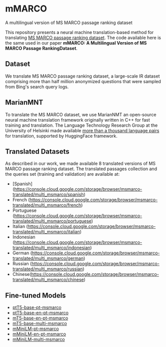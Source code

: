 # mMARCO
A multilingual version of MS MARCO passage ranking dataset

This repository presents a neural machine translation-based method for translating [MS MARCO passage ranking dataset](https://microsoft.github.io/msmarco/).
The code available here is the same used in our paper **mMARCO: A Multilingual Version of MS MARCO Passage RankingDataset**.

## Dataset
We translate MS MARCO passage ranking dataset, a large-scale IR dataset comprising more than half million anonymized questions that were sampled from Bing's search query logs.

## MarianMNT
To translate the MS MARCO dataset, we use MarianNMT an open-source neural machine translation framework originally written in C++ for fast training and translation. The Language Technology Research Group at the University of Helsinki made available [more than a thousand language pairs](https://huggingface.co/Helsinki-NLP) for translation, supported by HuggingFace framework.

## Translated Datasets
As described in our work, we made available 8 translated versions of MS MARCO passage ranking dataset.
The translated passages collection and the queries set (training and validation) are available at:
* [Spanish] (https://console.cloud.google.com/storage/browser/msmarco-translated/multi_msmarco/spanish)
* French (https://console.cloud.google.com/storage/browser/msmarco-translated/multi_msmarco/french)
* Portuguese (https://console.cloud.google.com/storage/browser/msmarco-translated/multi_msmarco/portuguese)
* Italian (https://console.cloud.google.com/storage/browser/msmarco-translated/multi_msmarco/italian)
* Indonesian (https://console.cloud.google.com/storage/browser/msmarco-translated/multi_msmarco/indonesian)
* German (https://console.cloud.google.com/storage/browser/msmarco-translated/multi_msmarco/german)
* Russian (https://console.cloud.google.com/storage/browser/msmarco-translated/multi_msmarco/russian)
* Chinese(https://console.cloud.google.com/storage/browser/msmarco-translated/multi_msmarco/chinese)


## Fine-tuned Models
* [ptT5-base-pt-msmarco](https://huggingface.co/unicamp-dl/ptt5-base-pt-msmarco-100k)
* [ptT5-base-en-pt-msmarco](https://huggingface.co/unicamp-dl/ptt5-base-en-pt-msmarco-10k)
* [mT5-base-en-pt-msmarco](https://huggingface.co/unicamp-dl/mt5-base-en-pt-msmarco)
* [mT5-base-multi-msmarco](https://huggingface.co/unicamp-dl/mt5-base-multi-msmarco)
* [mMiniLM-pt-msmarco](https://huggingface.co/unicamp-dl/multilingual-MiniLM-L6-v2-pt-msmarco)
* [mMiniLM-en-pt-msmarco](https://huggingface.co/unicamp-dl/multilingual-MiniLM-L6-v2-en-pt-msmarco)
* [mMiniLM-multi-msmarco](https://huggingface.co/unicamp-dl/multilingual-MiniLM-L6-v2-multi-msmarco)
